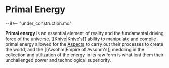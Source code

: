 # Primal Energy

--8<-- "under_construction.md"

**Primal energy** is an essential element of reality and the fundamental driving force of the universe. [[Khive|Khive's]] ability to manipulate and compile primal energy allowed for the [Aspects](/Lore/Higher_Beings/Aspects/) to carry out their processes to create the world, and the [[Avsohm|Empire of Avsohm's]] meddling in the collection and utilization of the energy in its raw form is what lent them their unchallenged power and technological superiority.